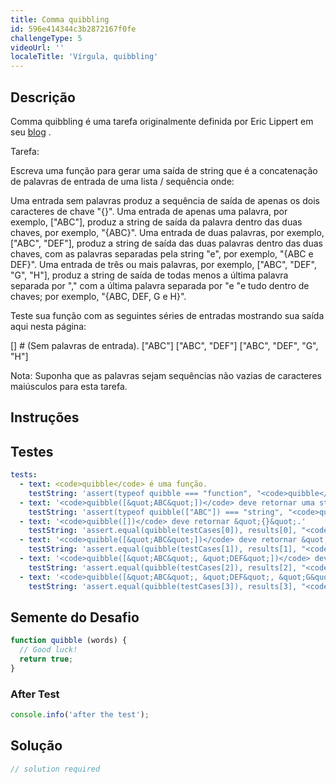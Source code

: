 ```yaml
---
title: Comma quibbling
id: 596e414344c3b2872167f0fe
challengeType: 5
videoUrl: ''
localeTitle: 'Vírgula, quibbling'
---
```


## Descrição
<section id="description"><p> Comma quibbling é uma tarefa originalmente definida por Eric Lippert em seu <a href="http://blogs.msdn.com/b/ericlippert/archive/2009/04/15/comma-quibbling.aspx" title="link: http://blogs.msdn.com/b/ericlippert/archive/2009/04/15/comma-quibbling.aspx">blog</a> . </p> Tarefa: <p> Escreva uma função para gerar uma saída de string que é a concatenação de palavras de entrada de uma lista / sequência onde: </p> Uma entrada sem palavras produz a sequência de saída de apenas os dois caracteres de chave &quot;{}&quot;. Uma entrada de apenas uma palavra, por exemplo, [&quot;ABC&quot;], produz a string de saída da palavra dentro das duas chaves, por exemplo, &quot;{ABC}&quot;. Uma entrada de duas palavras, por exemplo, [&quot;ABC&quot;, &quot;DEF&quot;], produz a string de saída das duas palavras dentro das duas chaves, com as palavras separadas pela string &quot;e&quot;, por exemplo, &quot;{ABC e DEF}&quot;. Uma entrada de três ou mais palavras, por exemplo, [&quot;ABC&quot;, &quot;DEF&quot;, &quot;G&quot;, &quot;H&quot;], produz a string de saída de todas menos a última palavra separada por &quot;,&quot; com a última palavra separada por &quot;e &quot;e tudo dentro de chaves; por exemplo, &quot;{ABC, DEF, G e H}&quot;. <p> Teste sua função com as seguintes séries de entradas mostrando sua saída aqui nesta página: </p> [] # (Sem palavras de entrada). [&quot;ABC&quot;] [&quot;ABC&quot;, &quot;DEF&quot;] [&quot;ABC&quot;, &quot;DEF&quot;, &quot;G&quot;, &quot;H&quot;] <p> Nota: Suponha que as palavras sejam sequências não vazias de caracteres maiúsculos para esta tarefa. </p></section>

## Instruções
<section id="instructions">
</section>

## Testes
<section id='tests'>

```yml
tests:
  - text: <code>quibble</code> é uma função.
    testString: 'assert(typeof quibble === "function", "<code>quibble</code> is a function.");'
  - text: '<code>quibble([&quot;ABC&quot;])</code> deve retornar uma string.'
    testString: 'assert(typeof quibble(["ABC"]) === "string", "<code>quibble(["ABC"])</code> should return a string.");'
  - text: '<code>quibble([])</code> deve retornar &quot;{}&quot;.'
    testString: 'assert.equal(quibble(testCases[0]), results[0], "<code>quibble([])</code> should return "{}".");'
  - text: '<code>quibble([&quot;ABC&quot;])</code> deve retornar &quot;{ABC}&quot;.'
    testString: 'assert.equal(quibble(testCases[1]), results[1], "<code>quibble(["ABC"])</code> should return "{ABC}".");'
  - text: '<code>quibble([&quot;ABC&quot;, &quot;DEF&quot;])</code> deve retornar &quot;{ABC e DEF}&quot;.'
    testString: 'assert.equal(quibble(testCases[2]), results[2], "<code>quibble(["ABC", "DEF"])</code> should return "{ABC and DEF}".");'
  - text: '<code>quibble([&quot;ABC&quot;, &quot;DEF&quot;, &quot;G&quot;, &quot;H&quot;])</code> deve retornar &quot;{ABC, DEF, G e H}&quot;.'
    testString: 'assert.equal(quibble(testCases[3]), results[3], "<code>quibble(["ABC", "DEF", "G", "H"])</code> should return "{ABC,DEF,G and H}".");'

```

</section>

## Semente do Desafio
<section id='challengeSeed'>

<div id='js-seed'>

```js
function quibble (words) {
  // Good luck!
  return true;
}

```

</div>


### After Test
<div id='js-teardown'>

```js
console.info('after the test');
```

</div>

</section>

## Solução
<section id='solution'>

```js
// solution required
```
</section>
